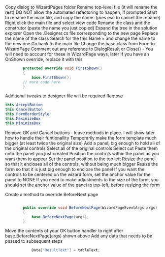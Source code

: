 Copy dialog to WizardPages folder
Rename top-level file (it will rename the rest)
DO NOT allow the automated refactoring to happen, if prompted
Start to rename the main file, and copy the name.  (pres esc to cancel the rename)
Right click the main file and select view code
Rename the class and the construtor (paste the name you just copied)
Expand the tree in the solution explorer
Open the .Designer.cs file corresponding to the new page
Replace the name of the class
Search for the this.Name = and change the name to the new one
Go back to the main file
Change the base class from Form to WizardPage
Comment out any reference to DialogResult or Close() - You will need to account for these in WizardPage ways, later
If you have an OnShown override, replace it with this

```csharp
        protected override void FirstShown()
        {
            base.FirstShown();
		// more code here
        }
```

Additional tweaks to designer file will be required
Remove
```csharp
this.AcceptButton
this.CancelButton
this.FormBorderStyle
this.MaximizeBox
this.MinimizeBox
```
Remove OK and Cancel buttons - leave methods in place.  I will show later how to handle their funtionallity
Temporarily make the form template much bigger (at least twice the original size)
Add a panel, big enough to hold all of the original controls
Select all of the original controls
Select cut
Paste them onto the panel you just created
Position the controls within the panel as you want them to appear
Set the panel position to the top left
Resize the panel so that it encloses all of the controls, without being much bigger
Resize the form so that it is just big enough to enclose the panel
If you want the controls to be centered on the wizard form,
set the anchor value for the paenl to NONE
If you need to make adjustments to the size of the form, you should set the anchor value of the panel to top-left, before resizing the form

Create a method to override BeforeNext page
```csharp

        public override void BeforeNextPage(WizardPageEventArgs args)
        {
            base.BeforeNextPage(args);
        }
```

Move the contents of your OK button handler to right after base.BeforeNextPage(args) shown above
Add any data that needs to be passed to subsequent steps

```csharp
            Data["ResultText"] = tableText;
```


